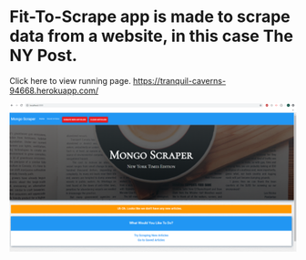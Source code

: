 # Fit-To-Scrape app is made to scrape data from a website, in this case The NY Post.

Click here to view running page. https://tranquil-caverns-94668.herokuapp.com/

![alt text](https://github.com/FallenNinja/Fit-To-Scrape/blob/master/public/assets/images/Screenshot%20(55).png)
